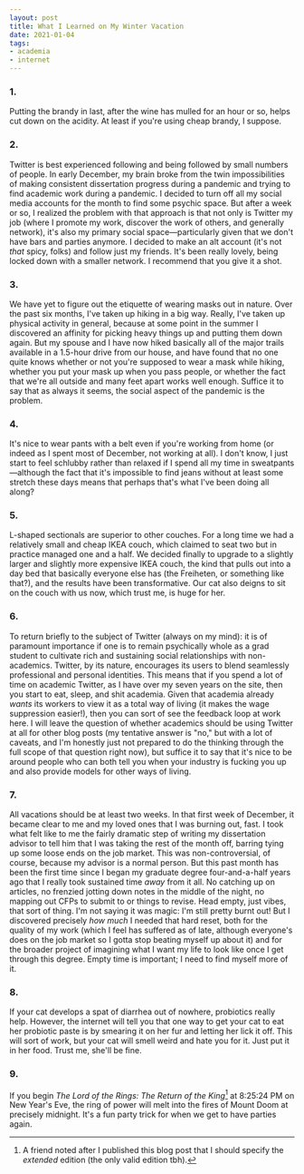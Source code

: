 ```yaml
---
layout: post
title: What I Learned on My Winter Vacation
date: 2021-01-04
tags:
- academia
- internet
---
```


### 1. 

Putting the brandy in last, after the wine has mulled for an hour or so, helps cut down on the acidity. At least if you're using cheap brandy, I suppose. 

<!--more-->

### 2. 

Twitter is best experienced following and being followed by small numbers of people. In early December, my brain broke from the twin impossibilities of making consistent dissertation progress during a pandemic and trying to find academic work during a pandemic. I decided to turn off all my social media accounts for the month to find some psychic space. But after a week or so, I realized the problem with that approach is that not only is Twitter my job (where I promote my work, discover the work of others, and generally network), it's also my primary social space—particularly given that we don't have bars and parties anymore. I decided to make an alt account (it's not *that* spicy, folks) and follow just my friends. It's been really lovely, being locked down with a smaller network. I recommend that you give it a shot. 

### 3. 

We have yet to figure out the etiquette of wearing masks out in nature. Over the past six months, I've taken up hiking in a big way. Really, I've taken up physical activity in general, because at some point in the summer I discovered an affinity for picking heavy things up and putting them down again. But my spouse and I have now hiked basically all of the major trails available in a 1.5-hour drive from our house, and have found that no one quite knows whether or not you're supposed to wear a mask while hiking, whether you put your mask up when you pass people, or whether the fact that we're all outside and many feet apart works well enough. Suffice it to say that as always it seems, the social aspect of the pandemic is the problem.

### 4. 

It's nice to wear pants with a belt even if you're working from home (or indeed as I spent most of December, not working at all). I don't know, I just start to feel schlubby rather than relaxed if I spend all my time in sweatpants—although the fact that it's impossible to find jeans without at least some stretch these days means that perhaps that's what I've been doing all along? 

### 5. 

L-shaped sectionals are superior to other couches. For a long time we had a relatively small and cheap IKEA couch, which claimed to seat two but in practice managed one and a half. We decided finally to upgrade to a slightly larger and slightly more expensive IKEA couch, the kind that pulls out into a day bed that basically everyone else has (the Freiheten, or something like that?), and the results have been transformative. Our cat also deigns to sit on the couch with us now, which trust me, is huge for her. 

### 6. 

To return briefly to the subject of Twitter (always on my mind): it is of paramount importance if one is to remain psychically whole as a grad student to cultivate rich and sustaining social relationships with non-academics. Twitter, by its nature, encourages its users to blend seamlessly professional and personal identities. This means that if you spend a lot of time on academic Twitter, as I have over my seven years on the site, then you start to eat, sleep, and shit academia. Given that academia already *wants* its workers to view it as a total way of living (it makes the wage suppression easier!), then you can sort of see the feedback loop at work here. I will leave the question of whether academics should be using Twitter at all for other blog posts (my tentative answer is "no," but with a lot of caveats, and I'm honestly just not prepared to do the thinking through the full scope of that question right now), but suffice it to say that it's nice to be around people who can both tell you when your industry is fucking you up and also provide models for other ways of living. 

### 7. 

All vacations should be at least two weeks. In that first week of December, it became clear to me and my loved ones that I was burning out, fast. I took what felt like to me the fairly dramatic step of writing my dissertation advisor to tell him that I was taking the rest of the month off, barring tying up some loose ends on the job market. This was non-controversial, of course, because my advisor is a normal person. But this past month has been the first time since I began my graduate degree four-and-a-half years ago that I really took sustained time *away* from it all. No catching up on articles, no frenzied jotting down notes in the middle of the night, no mapping out CFPs to submit to or things to revise. Head empty, just vibes, that sort of thing. I'm not saying it was magic: I'm still pretty burnt out! But I discovered precisely *how much* I needed that hard reset, both for the quality of my work (which I feel has suffered as of late, although everyone's does on the job market so I gotta stop beating myself up about it) and for the broader project of imagining what I want my life to look like once I get through this degree. Empty time is important; I need to find myself more of it. 

### 8. 

If your cat develops a spat of diarrhea out of nowhere, probiotics really help. However, the internet will tell you that one way to get your cat to eat her probiotic paste is by smearing it on her fur and letting her lick it off. This will sort of work, but your cat will smell weird and hate you for it. Just put it in her food. Trust me, she'll be fine. 

### 9. 

If you begin *The Lord of the Rings: The Return of the King*[^1] at 8:25:24 PM on New Year's Eve, the ring of power will melt into the fires of Mount Doom at precisely midnight. It's a fun party trick for when we get to have parties again. 

[^1]: A friend noted after I published this blog post that I should specify the *extended* edition (the only valid edition tbh).